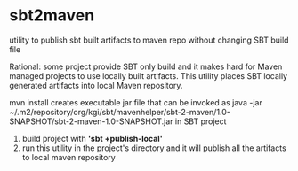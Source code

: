 sbt2maven
=========

utility to publish sbt built artifacts to maven repo without changing SBT build file

Rational: some project provide SBT only build and it makes hard for Maven managed projects to use locally built artifacts.
This utility places SBT locally generated artifacts into local Maven repository.


mvn install
creates executable jar file that can be invoked as
java -jar ~/.m2/repository/org/kgi/sbt/mavenhelper/sbt-2-maven/1.0-SNAPSHOT/sbt-2-maven-1.0-SNAPSHOT.jar  in SBT project


1. build project with <b>'sbt +publish-local'</b>
2. run this utility in the project's directory and it will publish all the artifacts to local maven repository